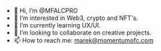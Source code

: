 - 👋 Hi, I’m @MFALCPRO
- 👀 I’m interested in Web3, crypto and NFT's.
- 🌱 I’m currently learning UX/UI.
- 💞️ I’m looking to collaborate on creative projects.
- 📫 How to reach me: marek@momentumofc.com

<!---
MFALCPRO/MFALCPRO is a ✨ special ✨ repository because its `README.md` (this file) appears on your GitHub profile.
You can click the Preview link to take a look at your changes.
--->
